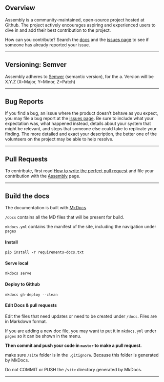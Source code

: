 ## Overview

Assembly is a community-maintained, open-source project hosted at Github. The project actively encourages aspiring and experienced users to dive in and add their best contribution to the project.

How can you contribute? Search the [docs](http://mardix.github.io/assembly/) and the [issues page](https://github.com/mardix/assembly/issues) to see if someone has already reported your issue.

---

## Versioning: Semver

Assembly adheres to <a href="https://semver.org/" target="_blank">Semver</a> (semantic version), for the a. Version will be X.Y.Z (X=Major, Y=Minor, Z=Patch) 

---

## Bug Reports

If you find a bug, an issue where the product doesn’t behave as you expect, you may file a bug report at the [issues page](https://github.com/mardix/assembly/issues). Be sure to include what your expectation was, what happened instead, details about your system that might be relevant, and steps that someone else could take to replicate your finding. The more detailed and exact your description, the better one of the volunteers on the project may be able to help resolve.

---

## Pull Requests
To contribute, first read <a href="http://blog.jaraco.com/how-to-write-perfect-pull-request/" target="_blank">How to write the perfect pull request</a> and file your contribution with the [Assembly](https://github.com/mardix/assembly) page.


---

## Build the docs

The documentation is built with [MkDocs](http://www.mkdocs.org/)

`/docs` contains all the MD files that will be present for build.

`mkdocs.yml` contains the manifest of the site, including the navigation under `pages`
    
#### Install

```
pip install -r requirements-docs.txt
```

#### Serve local

```
mkdocs serve
```

#### Deploy to Github

```
mkdocs gh-deploy --clean
```

#### Edit Docs & pull requests

Edit the files that need updates or need to be created under `/docs`. Files
are in Markdown format. 

If you are adding a new doc file, you may want to put it in `mkdocs.yml` under
`pages` so it can be shown in the menu.


**Then commit and push your code in `master` to make a pull request.**

make sure `/site` folder is in the `.gitignore`. Because this folder is generated by MkDocs.

Do not COMMIT or PUSH the `/site` directory generated by MkDocs.

---